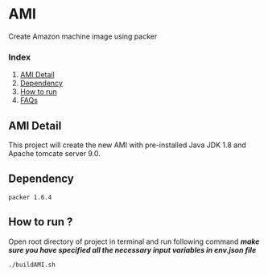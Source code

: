 # AMI
Create Amazon machine image using packer



### Index 

  1) [AMI Detail](#Introduction)
  2) [Dependency](#Project-Dependencies)
  3) [How to run](#How-to-run)
  4) [FAQs](#FAQs)



## AMI Detail
This project will create the new AMI with pre-installed Java JDK 1.8 and Apache tomcate server 9.0. 

## Dependency

    packer 1.6.4


## How to run ?
Open root directory of project in terminal and run following command
 **_make sure you have specified all the necessary input variables in env.json file_**  


    ./buildAMI.sh
